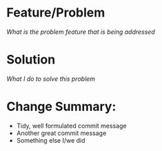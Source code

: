 # Feature/Problem

_What is the problem feature that is being addressed_

# Solution

_What I do to solve this problem_

# Change Summary:

- Tidy, well formulated commit message
- Another great commit message
- Something else I/we did
